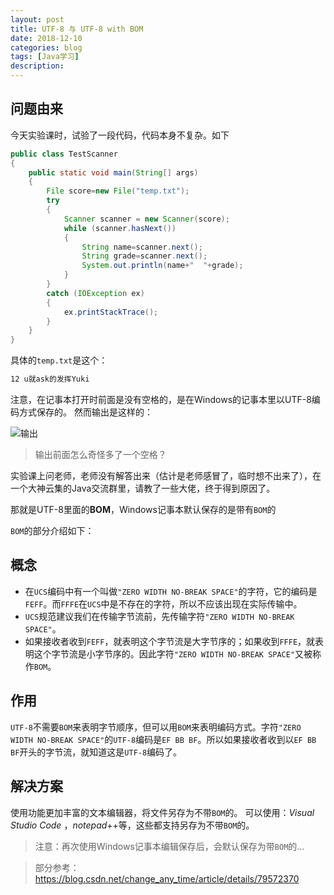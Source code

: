 ```yaml
---
layout: post
title: UTF-8 与 UTF-8 with BOM
date: 2018-12-10
categories: blog
tags: [Java学习]
description: 
---
```

## 问题由来
今天实验课时，试验了一段代码，代码本身不复杂。如下

```java
public class TestScanner
{
    public static void main(String[] args)
    {
        File score=new File("temp.txt");
        try
        {
            Scanner scanner = new Scanner(score);
            while (scanner.hasNext())
            {
                String name=scanner.next();
                String grade=scanner.next();
                System.out.println(name+"  "+grade);
            }
        }
        catch (IOException ex)
        {
            ex.printStackTrace();
        }
    }
}
```
具体的`temp.txt`是这个：
```txt
12 u就ask的发挥Yuki
```
注意，在记事本打开时前面是没有空格的，是在Windows的记事本里以UTF-8编码方式保存的。
然而输出是这样的：

![输出](http://lie209.tech/img/utf8/utf8.png "输出")

>输出前面怎么奇怪多了一个空格？

实验课上问老师，老师没有解答出来（估计是老师感冒了，临时想不出来了），在一个大神云集的Java交流群里，请教了一些大佬，终于得到原因了。

那就是UTF-8里面的**BOM**，Windows记事本默认保存的是带有`BOM`的

`BOM`的部分介绍如下：

## 概念

- 在`UCS`编码中有一个叫做`"ZERO WIDTH NO-BREAK SPACE"`的字符，它的编码是`FEFF`。而`FFFE`在`UCS`中是不存在的字符，所以不应该出现在实际传输中。
- `UCS`规范建议我们在传输字节流前，先传输字符`"ZERO WIDTH NO-BREAK SPACE"`。
- 如果接收者收到`FEFF`，就表明这个字节流是大字节序的；如果收到`FFFE`，就表明这个字节流是小字节序的。因此字符`"ZERO WIDTH NO-BREAK SPACE"`又被称作`BOM`。

## 作用

`UTF-8`不需要`BOM`来表明字节顺序，但可以用`BOM`来表明编码方式。字符`"ZERO WIDTH NO-BREAK SPACE"`的`UTF-8`编码是`EF BB BF`。所以如果接收者收到以`EF BB BF`开头的字节流，就知道这是`UTF-8`编码了。

## 解决方案

使用功能更加丰富的文本编辑器，将文件另存为不带`BOM`的。
可以使用：_Visual Studio Code_ ，*notepad*++等，这些都支持另存为不带`BOM`的。

>注意：再次使用Windows记事本编辑保存后，会默认保存为带`BOM`的...

>部分参考：https://blog.csdn.net/change_any_time/article/details/79572370